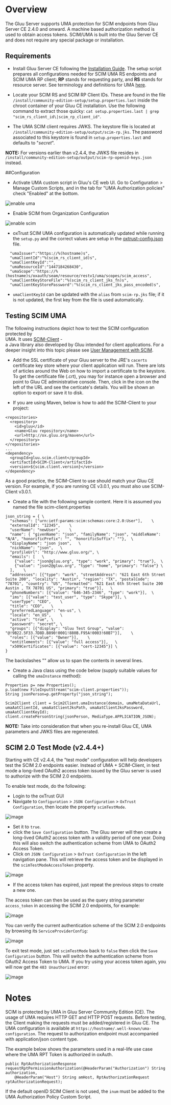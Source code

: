 # Overview
The Gluu Server supports UMA protection for SCIM endpoints from Gluu Server CE 2.4.0 and onward. 
A machine based authorization method is used to obtain access tokens. SCIM/UMA is built
into the Gluu Server CE and does not require any special package or installation. 

## Requirements

* Install Gluu Server CE following the [Installation Guide](../installation-guide/index.md). The setup script prepares all 
configurations needed for SCIM UMA RS endpoints and SCIM UMA RP client; **RP** stands for requesting party, and **RS** stands for resource server. See terminology and definitions for UMA [here](https://docs.kantarainitiative.org/uma/rec-uma-core.html#introduction).

* Locate your SCIM RS and SCIM RP Client IDs. These are found in the file `/install/community-edition-setup/setup.properties.last` inside the chroot container of your Gluu CE installation. Use the following command to extract those quicky: `cat setup.properties.last | grep "scim_rs_client_id\|scim_rp_client_id"`.

* The UMA SCIM client requires JWKS. The keystore file is located at `/install/community-edition-setup/output/scim-rp.jks`. The password associated to this keystore is found in `setup.properties.last` and defaults to "*secret*".

**NOTE:** For versions earlier than v2.4.4, the JWKS file resides in `/install/community-edition-setup/output/scim-rp-openid-keys.json` instead.

##Configuration

* Activate UMA custom script in Gluu's CE web UI. Go to Configuration > Manage Custom Scripts, and in the tab for "UMA Authorization policies" check "Enabled" at the bottom.

![enable uma](../img/scim/enable_uma.png)

* Enable SCIM from Organization Configuration

![enable scim](../img/scim/enable-scim.png)

* oxTrust SCIM UMA configuration is automatically updated while running 
the `setup.py` and the correct values are setup 
in the [oxtrust-config.json](https://github.com/GluuFederation/community-edition-setup/blob/master/templates/oxtrust-config.json#L122) file.
```
  "umaIssuer":"https://%(hostname)s",
  "umaClientId":"%(scim_rs_client_id)s",
  "umaClientKeyId":"",
  "umaResourceId":"1447184268430",
  "umaScope":"https://%(hostname)s/oxauth/seam/resource/restv1/uma/scopes/scim_access",
  "umaClientKeyStoreFile":"%(scim_rs_client_jks_fn)s",
  "umaClientKeyStorePassword":"%(scim_rs_client_jks_pass_encoded)s",
```

* `umaClientKeyId` can be updated with the `alias` from `scim-rp.jks` file; if it is not updated, the first key from the file is used automatically.

## Testing SCIM UMA

The following instructions depict how to test the SCIM configuration protected by  
UMA. It uses [SCIM-Client](https://github.com/GluuFederation/SCIM-Client) -  
a Java library also developed by Gluu intended for client applications. For a deeper insight into this 
topic please see [User Management with SCIM](user-scim.md).

* Add the SSL certificate of your Gluu server to the JRE's `cacerts` certificate key store where your client application will run. There are lots of articles around the Web on how to import a certificate to the keystore. To get the certificate file (.crt), you may for instance open a browser and point to Gluu CE administrative console. Then, click in the icon on the left of the URL and see the certicate's details. You will be shown an option to export or save it to disk.

* If you are using Maven, below is how to add the SCIM-Client to your project:
```
<repositories>
  <repository>
    <id>gluu</id>
    <name>Gluu repository</name>
    <url>http://ox.gluu.org/maven</url>
  </repository>
</repositories>
...
<dependency>
  <groupId>gluu.scim.client</groupId>
  <artifactId>SCIM-Client</artifactId>
  <version>${scim.client.version}</version>
</dependency>
```

As a good practice, the SCIM-Client to use should match your Gluu CE version. For example, if you are running CE v3.0.1, you must also use SCIM-Client v3.0.1.

* Create a file with the following sample content. Here it is assumed you named the file scim-client.properties
```
json_string = {	\
  "schemas": ["urn:ietf:params:scim:schemas:core:2.0:User"],	\
  "externalId": "12345",	\
  "userName": "newUser",	\
  "name": { "givenName": "json", "familyName": "json", "middleName": "N/A", "honorificPrefix": "", "honorificSuffix": ""},	\
  "displayName": "json json",	\
  "nickName": "json",	\
  "profileUrl": "http://www.gluu.org/",	\
  "emails": [	\
    {"value": "json@gluu.org", "type": "work", "primary": "true"},	\
    {"value": "json2@gluu.org", "type": "home", "primary": "false"}	\
  ],	\
  "addresses": [{"type": "work", "streetAddress": "621 East 6th Street Suite 200", "locality": "Austin", "region": "TX", "postalCode": "78701", "country": "US", "formatted": "621 East 6th Street Suite 200  Austin , TX 78701 US", "primary": "true"}],	\
  "phoneNumbers": [{"value": "646-345-2346", "type": "work"}],	\
  "ims": [{"value": "test_user", "type": "Skype"}],	\
  "userType": "CEO",	\
  "title": "CEO",	\
  "preferredLanguage": "en-us",	\
  "locale": "en_US",	\
  "active": "true",	\
  "password": "secret",	\
  "groups": [{"display": "Gluu Test Group", "value": "@!9B22.5F33.7D8D.B890!0001!880B.F95A!0003!60B7"}],	\
  "roles": [{"value": "Owner"}],	\
  "entitlements": [{"value": "full access"}],	\
  "x509Certificates": [{"value": "cert-12345"}]	\
}
```

The backslashes "\" allow us to span the contents in several lines.

* Create a Java class using the code below (supply suitable values for calling the `umaInstance` method):

```
Properties p= new Properties();
p.load(new FileInputStream("scim-client.properties"));
String jsonPerson=p.getProperty("json_string");

Scim2Client client = Scim2Client.umaInstance(domain, umaMetaDataUrl, umaAatClientId, umaAatClientJksPath, umaAatClientJksPassword, umaAatClientKeyId);
client.createPersonString(jsonPerson, MediaType.APPLICATION_JSON);
```

**NOTE:** Take into consideration that when you re-install Gluu CE, UMA parameters and JWKS files are regenerated.

## SCIM 2.0 Test Mode (v2.4.4+)

Starting with CE v2.4.4, the "test mode" configuration will help developers test the SCIM 2.0 endpoints easier. Instead of UMA + SCIM-Client, in test mode a long-lived OAuth2 access token issued by the Gluu server is used to authorize with the SCIM 2.0 endpoints.

To enable test mode, do the following:

* Login to the oxTrust GUI  
* Navigate to `Configuration` > `JSON Configuration` > `OxTrust Configuration`, 
then locate the property `scimTestMode`.

![image](../img/scim/scim-test-mode-false.png)

* Set it to `true`.
* click the `Save Configuration` button. 
The Gluu server will then create a long-lived OAuth2 access token with a 
validity period of one year. Doing this will also switch the authentication 
scheme from UMA to OAuth2 Access Token.
* Click on  `JSON Configuration` > `OxTrust Configuration` in the left navigation pane. 
This will retrieve the access token and be displayed in the `scimTestModeAccessToken` property.

![image](../img/scim/scim-test-mode-true.png)

* If the access token has expired, just repeat the previous steps to create a new one.
 
The access token can then be used as the query string 
parameter `access_token` in accessing the SCIM 2.0 endpoints, for example:

![image](../img/scim/scim-test-mode-example.png)

You can verify the current authentication scheme of the SCIM 2.0 
endpoints by browsing its `ServiceProviderConfig`:

![image](../img/scim/scim-test-mode-config.png)

To exit test mode, just set `scimTestMode` back to `false` then 
 click the `Save Configuration` button. This will switch the 
authentication scheme from OAuth2 Access Token to UMA. If you try using 
your access token again, you will now get the `403 Unauthorized` error:

![image](../img/scim/scim-test-mode-403.png)

# Notes
SCIM is protected by UMA in Gluu Server Community Edition (CE). 
The usage of UMA requires HTTP GET and HTTP POST requests. Before testing, 
the Client making the requests must be added/registered in Gluu CE. The UMA 
configuration is available at `https://hostname/.well-known/uma-configuration`. 
The request to authorization endpoint must accompanied with  application/json content type. 

The example below shows the parameters used in a real-life use case  where the 
UMA RPT Token is authorized in oxAuth.

```
public RptAuthorizationResponse requestRptPermissionAuthorization(@HeaderParam("Authorization") String authorization,
    @HeaderParam("Host") String amHost, RptAuthorizationRequest rptAuthorizationRequest);
```

If the default openID SCIM Client is not used, the `inum` must be added to the
UMA Authorization Policy Custom Script.
